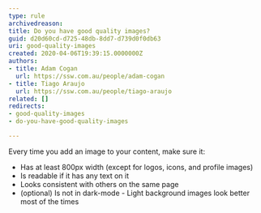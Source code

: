 ```yaml
---
type: rule
archivedreason: 
title: Do you have good quality images?
guid: d20d60cd-d725-48db-8dd7-d739d0f0db63
uri: good-quality-images
created: 2020-04-06T19:39:15.0000000Z
authors:
- title: Adam Cogan
  url: https://ssw.com.au/people/adam-cogan
- title: Tiago Araujo
  url: https://ssw.com.au/people/tiago-araujo
related: []
redirects:
- good-quality-images
- do-you-have-good-quality-images

---
```


Every time you add an image to your content, make sure it:

<!--endintro-->



* Has at least 800px width (except for logos, icons, and profile images)
* Is readable if it has any text on it
* Looks consistent with others on the same page
* (optional) Is not in dark-mode - Light background images look better most of the times
